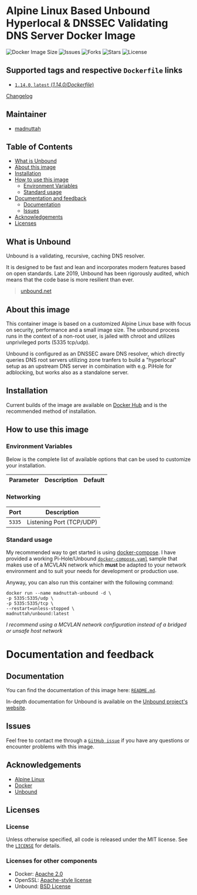 # Alpine Linux Based Unbound Hyperlocal & DNSSEC Validating DNS Server Docker Image

![Docker Image Size](https://img.shields.io/docker/image-size/madnuttah/unbound/latest "Docker Image Size")
![Issues](https://img.shields.io/github/issues/madnuttah/unbound-docker "Issues")
![Forks](https://img.shields.io/github/forks/madnuttah/unbound-docker "Forks")
![Stars](https://img.shields.io/github/stars/madnuttah/unbound-docker "Stars")
![License](https://img.shields.io/github/license/madnuttah/unbound-docker "License")

## Supported tags and respective `Dockerfile` links

- [`1.14.0`, `latest` (*1.14.0/Dockerfile*)](Dockerfile)

[Changelog](https://github.com/madnuttah/unbound-docker/blob/master/CHANGELOG.md)

## Maintainer

- [madnuttah](https://github.com/madnuttah/)

## Table of Contents

- [What is Unbound](#What-is-Unbound)
- [About this image](#About-this-image)
- [Installation](#Installation)
- [How to use this image](#How-to-use-this-image)
  - [Environment Variables](#Environment-Variables)
  - [Standard usage](#Standard-usage)
- [Documentation and feedback](#Documentation-and-feedback)
  - [Documentation](#Documentation)
  - [Issues](#Issues)
- [Acknowledgements](#Acknowledgements)
- [Licenses](#Licenses)
   
## What is Unbound

Unbound is a validating, recursive, caching DNS resolver. 

It is designed to be fast and lean and incorporates modern features based on open standards. 
Late 2019, Unbound has been rigorously audited, which means that the code base is more resilient than ever.

> [unbound.net](https://unbound.net/)

## About this image

This container image is based on a customized Alpine Linux base with focus on security, performance and a small image size.
The unbound process runs in the context of a non-root user, is jailed with chroot and utilizes unprivileged ports (5335 tcp/udp).

Unbound is configured as an DNSSEC aware DNS resolver, which directly queries DNS root servers utilizing zone tranfers 
to build a "hyperlocal" setup as an upstream DNS server in combination with e.g. PiHole for adblocking, but works also as a standalone server.

## Installation

Current builds of the image are available on [Docker Hub](https://hub.docker.com/r/madnuttah/unbound) and is the recommended method of installation.

## How to use this image

### Environment Variables

Below is the complete list of available options that can be used to customize your installation.

| Parameter | Description    | Default |
| --------- | -------------- | ------- |

### Networking

| Port      | Description              |
| --------- | ------------------------ |
| `5335`    | Listening Port (TCP/UDP) |

### Standard usage

My recommended way to get started is using [docker-compose](https://docs.docker.com/compose/). I have provided a working Pi-Hole/Unbound [`docker-compose.yaml`](https://github.com/madnuttah/unbound-docker/blob/main/examples/docker-compose.yaml) sample that makes use of a MCVLAN network which **must** be adapted to your network environment and to suit your needs for development or production use.

Anyway, you can also run this container with the following command:

```console
docker run --name madnuttah-unbound -d \
-p 5335:5335/udp \
-p 5335:5335/tcp \
--restart=unless-stopped \
madnuttah/unbound:latest
```

*I recommend using a MCVLAN network configuration instead of a bridged or unsafe host network*

# Documentation and feedback

## Documentation

You can find the documentation of this image here: [`README.md`](https://github.com/madnuttah/unbound-docker/blob/master/README.md).

In-depth documentation for Unbound is available on the [Unbound project's website](https://unbound.net/).

## Issues

Feel free to contact me through a [`GitHub issue`](https://github.com/madnuttah/unbound-docker/issues) if you have any questions or encounter problems with this image.

## Acknowledgements

- [Alpine Linux](https://www.alpinelinux.org/)
- [Docker](https://www.docker.com/)
- [Unbound](https://unbound.net/)

## Licenses

### License

Unless otherwise specified, all code is released under the MIT license.
See the [`LICENSE`](https://github.com/madnuttah/unbound-docker/blob/main/LICENSE) for details.

### Licenses for other components

- Docker: [Apache 2.0](https://github.com/docker/docker/blob/master/LICENSE)
- OpenSSL: [Apache-style license](https://www.openssl.org/source/license.html)
- Unbound: [BSD License](https://unbound.nlnetlabs.nl/svn/trunk/LICENSE)

